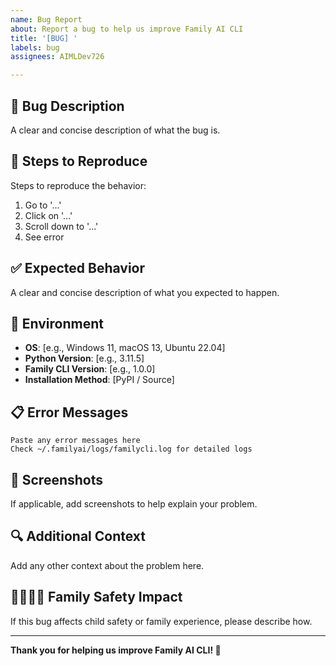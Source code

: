 ```yaml
---
name: Bug Report
about: Report a bug to help us improve Family AI CLI
title: '[BUG] '
labels: bug
assignees: AIMLDev726

---
```


## 🐛 Bug Description
A clear and concise description of what the bug is.

## 🔄 Steps to Reproduce
Steps to reproduce the behavior:
1. Go to '...'
2. Click on '...'
3. Scroll down to '...'
4. See error

## ✅ Expected Behavior
A clear and concise description of what you expected to happen.

## 📱 Environment
- **OS**: [e.g., Windows 11, macOS 13, Ubuntu 22.04]
- **Python Version**: [e.g., 3.11.5]
- **Family CLI Version**: [e.g., 1.0.0]
- **Installation Method**: [PyPI / Source]

## 📋 Error Messages
```
Paste any error messages here
Check ~/.familyai/logs/familycli.log for detailed logs
```

## 📸 Screenshots
If applicable, add screenshots to help explain your problem.

## 🔍 Additional Context
Add any other context about the problem here.

## 👨‍👩‍👧‍👦 Family Safety Impact
If this bug affects child safety or family experience, please describe how.

---

**Thank you for helping us improve Family AI CLI! 🙏**
